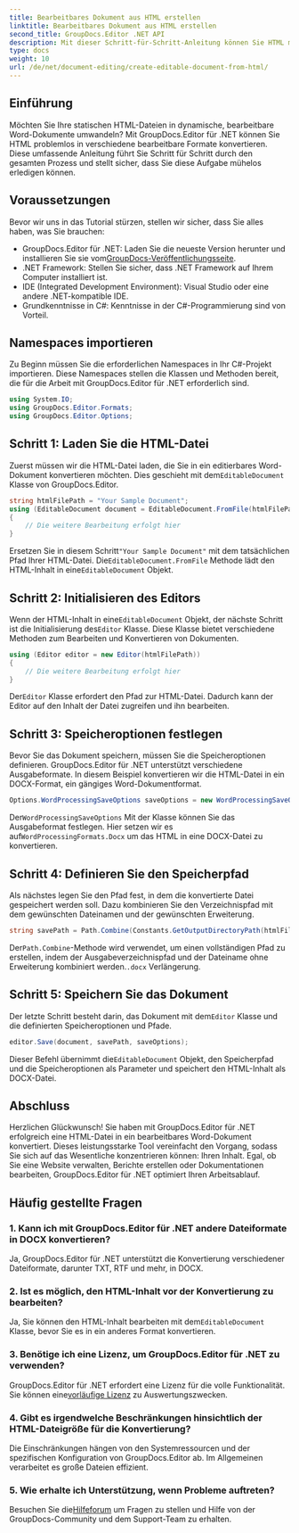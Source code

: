 ```yaml
---
title: Bearbeitbares Dokument aus HTML erstellen
linktitle: Bearbeitbares Dokument aus HTML erstellen
second_title: GroupDocs.Editor .NET API
description: Mit dieser Schritt-für-Schritt-Anleitung können Sie HTML mit GroupDocs.Editor für .NET in bearbeitbare Word-Dokumente konvertieren. Perfekt zur Optimierung Ihres Dokumentenmanagement-Workflows.
type: docs
weight: 10
url: /de/net/document-editing/create-editable-document-from-html/
---
```

## Einführung
Möchten Sie Ihre statischen HTML-Dateien in dynamische, bearbeitbare Word-Dokumente umwandeln? Mit GroupDocs.Editor für .NET können Sie HTML problemlos in verschiedene bearbeitbare Formate konvertieren. Diese umfassende Anleitung führt Sie Schritt für Schritt durch den gesamten Prozess und stellt sicher, dass Sie diese Aufgabe mühelos erledigen können.
## Voraussetzungen
Bevor wir uns in das Tutorial stürzen, stellen wir sicher, dass Sie alles haben, was Sie brauchen:
-  GroupDocs.Editor für .NET: Laden Sie die neueste Version herunter und installieren Sie sie vom[GroupDocs-Veröffentlichungsseite](https://releases.groupdocs.com/editor/net/).
- .NET Framework: Stellen Sie sicher, dass .NET Framework auf Ihrem Computer installiert ist.
- IDE (Integrated Development Environment): Visual Studio oder eine andere .NET-kompatible IDE.
- Grundkenntnisse in C#: Kenntnisse in der C#-Programmierung sind von Vorteil.
## Namespaces importieren
Zu Beginn müssen Sie die erforderlichen Namespaces in Ihr C#-Projekt importieren. Diese Namespaces stellen die Klassen und Methoden bereit, die für die Arbeit mit GroupDocs.Editor für .NET erforderlich sind.
```csharp
using System.IO;
using GroupDocs.Editor.Formats;
using GroupDocs.Editor.Options;
```
## Schritt 1: Laden Sie die HTML-Datei
 Zuerst müssen wir die HTML-Datei laden, die Sie in ein editierbares Word-Dokument konvertieren möchten. Dies geschieht mit dem`EditableDocument` Klasse von GroupDocs.Editor.

```csharp
string htmlFilePath = "Your Sample Document";
using (EditableDocument document = EditableDocument.FromFile(htmlFilePath, null))
{
    // Die weitere Bearbeitung erfolgt hier
}
```
 Ersetzen Sie in diesem Schritt`"Your Sample Document"` mit dem tatsächlichen Pfad Ihrer HTML-Datei. Die`EditableDocument.FromFile` Methode lädt den HTML-Inhalt in eine`EditableDocument` Objekt.
## Schritt 2: Initialisieren des Editors
 Wenn der HTML-Inhalt in eine`EditableDocument` Objekt, der nächste Schritt ist die Initialisierung des`Editor` Klasse. Diese Klasse bietet verschiedene Methoden zum Bearbeiten und Konvertieren von Dokumenten.

```csharp
using (Editor editor = new Editor(htmlFilePath))
{
    // Die weitere Bearbeitung erfolgt hier
}
```
 Der`Editor` Klasse erfordert den Pfad zur HTML-Datei. Dadurch kann der Editor auf den Inhalt der Datei zugreifen und ihn bearbeiten.
## Schritt 3: Speicheroptionen festlegen
Bevor Sie das Dokument speichern, müssen Sie die Speicheroptionen definieren. GroupDocs.Editor für .NET unterstützt verschiedene Ausgabeformate. In diesem Beispiel konvertieren wir die HTML-Datei in ein DOCX-Format, ein gängiges Word-Dokumentformat.

```csharp
Options.WordProcessingSaveOptions saveOptions = new WordProcessingSaveOptions(WordProcessingFormats.Docx);
```
 Der`WordProcessingSaveOptions` Mit der Klasse können Sie das Ausgabeformat festlegen. Hier setzen wir es auf`WordProcessingFormats.Docx` um das HTML in eine DOCX-Datei zu konvertieren.
## Schritt 4: Definieren Sie den Speicherpfad
Als nächstes legen Sie den Pfad fest, in dem die konvertierte Datei gespeichert werden soll. Dazu kombinieren Sie den Verzeichnispfad mit dem gewünschten Dateinamen und der gewünschten Erweiterung.

```csharp
string savePath = Path.Combine(Constants.GetOutputDirectoryPath(htmlFilePath), Path.GetFileNameWithoutExtension(htmlFilePath) + ".docx");
```
 Der`Path.Combine`-Methode wird verwendet, um einen vollständigen Pfad zu erstellen, indem der Ausgabeverzeichnispfad und der Dateiname ohne Erweiterung kombiniert werden.`.docx` Verlängerung.
## Schritt 5: Speichern Sie das Dokument
 Der letzte Schritt besteht darin, das Dokument mit dem`Editor` Klasse und die definierten Speicheroptionen und Pfade.

```csharp
editor.Save(document, savePath, saveOptions);
```
 Dieser Befehl übernimmt die`EditableDocument` Objekt, den Speicherpfad und die Speicheroptionen als Parameter und speichert den HTML-Inhalt als DOCX-Datei.
## Abschluss
Herzlichen Glückwunsch! Sie haben mit GroupDocs.Editor für .NET erfolgreich eine HTML-Datei in ein bearbeitbares Word-Dokument konvertiert. Dieses leistungsstarke Tool vereinfacht den Vorgang, sodass Sie sich auf das Wesentliche konzentrieren können: Ihren Inhalt. Egal, ob Sie eine Website verwalten, Berichte erstellen oder Dokumentationen bearbeiten, GroupDocs.Editor für .NET optimiert Ihren Arbeitsablauf.
## Häufig gestellte Fragen
### 1. Kann ich mit GroupDocs.Editor für .NET andere Dateiformate in DOCX konvertieren?
Ja, GroupDocs.Editor für .NET unterstützt die Konvertierung verschiedener Dateiformate, darunter TXT, RTF und mehr, in DOCX.
### 2. Ist es möglich, den HTML-Inhalt vor der Konvertierung zu bearbeiten?
 Ja, Sie können den HTML-Inhalt bearbeiten mit dem`EditableDocument` Klasse, bevor Sie es in ein anderes Format konvertieren.
### 3. Benötige ich eine Lizenz, um GroupDocs.Editor für .NET zu verwenden?
 GroupDocs.Editor für .NET erfordert eine Lizenz für die volle Funktionalität. Sie können eine[vorläufige Lizenz](https://purchase.groupdocs.com/temporary-license/) zu Auswertungszwecken.
### 4. Gibt es irgendwelche Beschränkungen hinsichtlich der HTML-Dateigröße für die Konvertierung?
Die Einschränkungen hängen von den Systemressourcen und der spezifischen Konfiguration von GroupDocs.Editor ab. Im Allgemeinen verarbeitet es große Dateien effizient.
### 5. Wie erhalte ich Unterstützung, wenn Probleme auftreten?
 Besuchen Sie die[Hilfeforum](https://forum.groupdocs.com/c/editor/20) um Fragen zu stellen und Hilfe von der GroupDocs-Community und dem Support-Team zu erhalten.